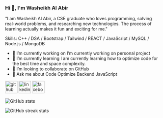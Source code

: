 
### Hi 👋, I'm Washeikh Al Abir

"I am Washeikh Al Abir, a CSE graduate who loves programming, solving real-world problems, and researching new technologies. The process of learning actually makes it fun and exciting for me."

Skills: C++ / DSA / Bootstrap / Tailwind / REACT / JavaScript  / MySQL /  Node.js / MongoDB

- 🔭 I’m currently working on  I’m currently working on personal project 
- 🌱 I’m currently learning I am currently learning how to optimize code for the best time and space complexity. 
- 👯 I’m looking to collaborate on GitHub 
- 💬 Ask me about   Code Optimize Backend JavaScript  


[<img src='https://cdn.jsdelivr.net/npm/simple-icons@3.0.1/icons/github.svg' alt='github' height='40'>](https://github.com/Al-Abir)  [<img src='https://cdn.jsdelivr.net/npm/simple-icons@3.0.1/icons/linkedin.svg' alt='linkedin' height='40'>](https://www.linkedin.com/in/Abir/)  [<img src='https://cdn.jsdelivr.net/npm/simple-icons@3.0.1/icons/facebook.svg' alt='facebook' height='40'>](https://www.facebook.com/Abir)  

![GitHub stats](https://github-readme-stats.vercel.app/api?username=Al-Abir&show_icons=true&count_private=true)  

![GitHub streak stats](https://streak-stats.demolab.com/?user=Al-Abir)  

